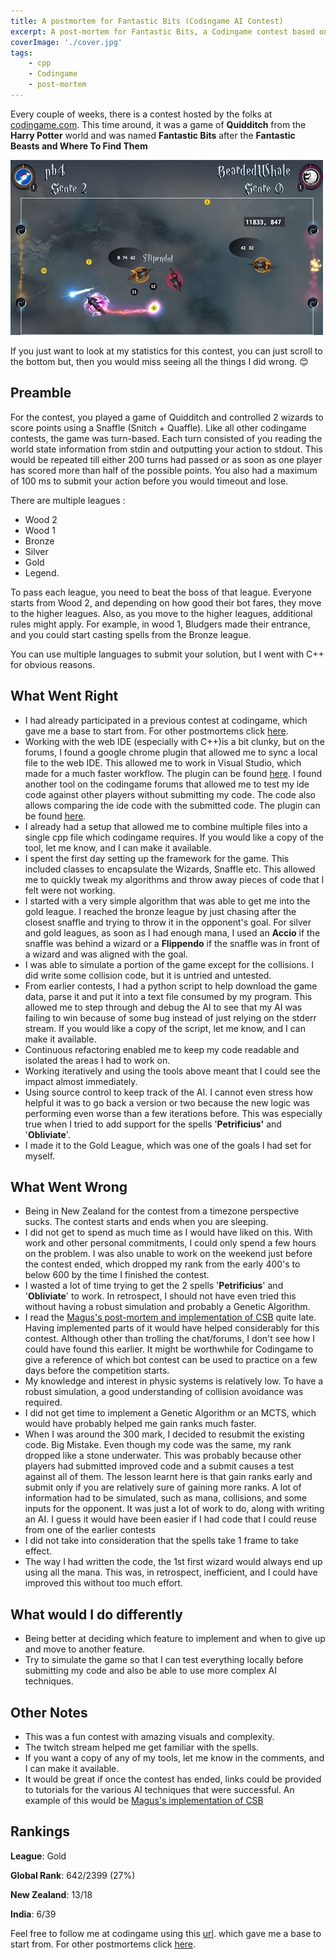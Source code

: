 ```yaml
---
title: A postmortem for Fantastic Bits (Codingame AI Contest)
excerpt: A post-mortem for Fantastic Bits, a Codingame contest based on Quidditch from Harry Potter.
coverImage: './cover.jpg'
tags:
    - cpp
    - Codingame
    - post-mortem
---
```


Every couple of weeks, there is a contest hosted by the folks at [codingame.com](http://www.codingame.com). This time around, it was a game of **Quidditch** from the **Harry Potter** world and was named **Fantastic Bits** after the **Fantastic Beasts and Where To Find Them**

![Fantastic Bits](./cover.jpg)

If you just want to look at my statistics for this contest, you can just scroll to the bottom but, then you would miss seeing all the things I did wrong. 😊

## Preamble

For the contest, you played a game of Quidditch and controlled 2 wizards to score points using a Snaffle (Snitch + Quaffle). Like all other codingame contests, the game was turn-based. Each turn consisted of you reading the world state information from stdin and outputting your action to stdout. This would be repeated till either 200 turns had passed or as soon as one player has scored more than half of the possible points. You also had a maximum of 100 ms to submit your action before you would timeout and lose.

There are multiple leagues :

-   Wood 2
-   Wood 1
-   Bronze
-   Silver
-   Gold
-   Legend.

To pass each league, you need to beat the boss of that league. Everyone starts from Wood 2, and depending on how good their bot fares, they move to the higher leagues. Also, as you move to the higher leagues, additional rules might apply. For example, in wood 1, Bludgers made their entrance, and you could start casting spells from the Bronze league.

You can use multiple languages to submit your solution, but I went with C++ for obvious reasons.

## What Went Right

-   I had already participated in a previous contest at codingame, which gave me a base to start from. For other postmortems click [here](/tags/codingame).
-   Working with the web IDE (especially with C++)is a bit clunky, but on the forums, I found a google chrome plugin that allowed me to sync a local file to the web IDE. This allowed me to work in Visual Studio, which made for a much faster workflow. The plugin can be found [here](https://www.codingame.com/forum/t/codingame-sync-beta/614/65). I found another tool on the codingame forums that allowed me to test my ide code against other players without submitting my code. The code also allows comparing the ide code with the submitted code. The plugin can be found [here](https://www.codingame.com/forum/t/introducing-cg-spunk/1895).
-   I already had a setup that allowed me to combine multiple files into a single cpp file which codingame requires. If you would like a copy of the tool, let me know, and I can make it available.
-   I spent the first day setting up the framework for the game. This included classes to encapsulate the Wizards, Snaffle etc. This allowed me to quickly tweak my algorithms and throw away pieces of code that I felt were not working.
-   I started with a very simple algorithm that was able to get me into the gold league. I reached the bronze league by just chasing after the closest snaffle and trying to throw it in the opponent's goal. For silver and gold leagues, as soon as I had enough mana, I used an **Accio** if the snaffle was behind a wizard or a **Flippendo** if the snaffle was in front of a wizard and was aligned with the goal.
-   I was able to simulate a portion of the game except for the collisions. I did write some collision code, but it is untried and untested.
-   From earlier contests, I had a python script to help download the game data, parse it and put it into a text file consumed by my program. This allowed me to step through and debug the AI to see that my AI was failing to win because of some bug instead of just relying on the stderr stream. If you would like a copy of the script, let me know, and I can make it available.
-   Continuous refactoring enabled me to keep my code readable and isolated the areas I had to work on.
-   Working iteratively and using the tools above meant that I could see the impact almost immediately.
-   Using source control to keep track of the AI. I cannot even stress how helpful it was to go back a version or two because the new logic was performing even worse than a few iterations before. This was especially true when I tried to add support for the spells '**Petrificius'** and '**Obliviate**'.
-   I made it to the Gold League, which was one of the goals I had set for myself.

## What Went Wrong

-   Being in New Zealand for the contest from a timezone perspective sucks. The contest starts and ends when you are sleeping.
-   I did not get to spend as much time as I would have liked on this. With work and other personal commitments, I could only spend a few hours on the problem. I was also unable to work on the weekend just before the contest ended, which dropped my rank from the early 400's to below 600 by the time I finished the contest.
-   I wasted a lot of time trying to get the 2 spells '**Petrificius**' and '**Obliviate**' to work. In retrospect, I should not have even tried this without having a robust simulation and probably a Genetic Algorithm.
-   I read the [Magus's post-mortem and implementation of CSB](http://files.magusgeek.com/csb/csb_en.html) quite late. Having implemented parts of it would have helped considerably for this contest. Although other than trolling the chat/forums, I don't see how I could have found this earlier. It might be worthwhile for Codingame to give a reference of which bot contest can be used to practice on a few days before the competition starts.
-   My knowledge and interest in physic systems is relatively low. To have a robust simulation, a good understanding of collision avoidance was required.
-   I did not get time to implement a Genetic Algorithm or an MCTS, which would have probably helped me gain ranks much faster.
-   When I was around the 300 mark, I decided to resubmit the existing code. Big Mistake. Even though my code was the same, my rank dropped like a stone underwater. This was probably because other players had submitted improved code and a submit causes a test against all of them. The lesson learnt here is that gain ranks early and submit only if you are relatively sure of gaining more ranks. A lot of information had to be simulated, such as mana, collisions, and some inputs for the opponent. It was just a lot of work to do, along with writing an AI. I guess it would have been easier if I had code that I could reuse from one of the earlier contests
-   I did not take into consideration that the spells take 1 frame to take effect.
-   The way I had written the code, the 1st first wizard would always end up using all the mana. This was, in retrospect, inefficient, and I could have improved this without too much effort.

## What would I do differently

-   Being better at deciding which feature to implement and when to give up and move to another feature.
-   Try to simulate the game so that I can test everything locally before submitting my code and also be able to use more complex AI techniques.

## Other Notes

-   This was a fun contest with amazing visuals and complexity.
-   The twitch stream helped me get familiar with the spells.
-   If you want a copy of any of my tools, let me know in the comments, and I can make it available.
-   It would be great if once the contest has ended, links could be provided to tutorials for the various AI techniques that were successful. An example of this would be [Magus's implementation of CSB](http://files.magusgeek.com/csb/csb_en.html)

## Rankings

**League**: Gold

**Global Rank**: 642/2399 (27%)

**New Zealand**: 13/18

**India**: 6/39

Feel free to follow me at codingame using this [url](https://www.codingame.com/servlet/urlinvite?u=1506970). which gave me a base to start from. For other postmortems click [here](/tags/codingame).
